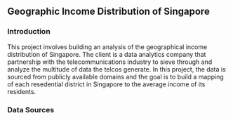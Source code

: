 ## Geographic Income Distribution of Singapore

### Introduction
This project involves building an analysis of the geographical income distribution of Singapore. The client is a data analytics company that partnership with the telecommunications industry to sieve through and analyze the multitude of data the telcos generate. In this project, the data is sourced from publicly available domains and the goal is to build a mapping of each resedential district in Singapore to the average income of its residents.

### Data Sources
